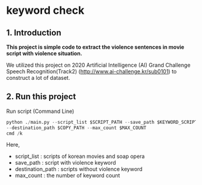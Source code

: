 # keyword check

## 1. Introduction

**This project is simple code to extract the violence sentences in movie script with violence situation.**

We utilized this project on 2020 Artificial Intelligence (AI) Grand Challenge Speech Recognition(Track2) (http://www.ai-challenge.kr/sub0101) to construct a lot of dataset.


## 2. Run this project

Run script (Command Line)

```python
python ./main.py --script_list $SCRIPT_PATH --save_path $KEYWORD_SCRIPT_PATH \
--destination_path $COPY_PATH --max_count $MAX_COUNT
cmd /k
```

Here, 
- script_list : scripts of korean movies and soap opera
- save_path : script with violence keyword 
- destination_path : scripts without violence keyword
- max_count : the number of keyword count
